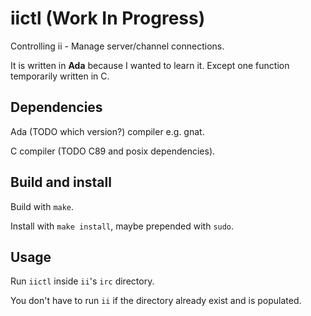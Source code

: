 # iictl (Work In Progress)
Controlling ii - Manage server/channel connections.

It is written in **Ada** because I wanted to learn it.
Except one function temporarily written in C.

## Dependencies
Ada (TODO which version?) compiler e.g. gnat.

C compiler (TODO C89 and posix dependencies).

## Build and install
Build with `make`.

Install with `make install`, maybe prepended with `sudo`.

## Usage
Run `iictl` inside `ii`'s `irc` directory.

You don't have to run `ii` if the directory already exist and is populated.
